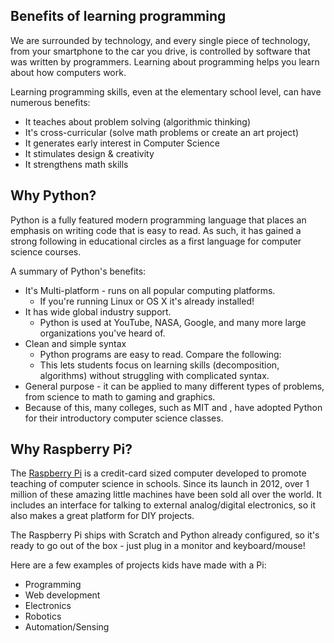 ## Benefits of learning programming
We are surrounded by technology, and every single piece of technology, from your smartphone to the car you drive, is controlled by software that was written by programmers.  Learning about programming helps you learn about how computers work.

Learning programming skills, even at the elementary school level, can have numerous benefits:
* It teaches about problem solving (algorithmic thinking)
* It's cross-curricular (solve math problems or create an art project)
* It generates early interest in Computer Science
* It stimulates design & creativity
* It strengthens math skills

## Why Python?
Python is a fully featured modern programming language that places an emphasis on writing code that is easy to read.  As such, it has gained a strong following in educational circles as a first language for computer science courses.

A summary of Python's benefits:
* It's Multi-platform - runs on all popular computing platforms.
    * If you're running Linux or OS X it's already installed!
* It has wide global industry support.
    * Python is used at YouTube, NASA, Google, and many more large organizations you've heard of.
* Clean and simple syntax
    * Python programs are easy to read.  Compare the following:
    * This lets students focus on learning skills (decomposition, algorithms) without struggling with complicated syntax.
* General purpose - it can be applied to many different types of problems, from science to math to gaming and graphics.
* Because of this, many colleges, such as MIT and , have adopted Python for their introductory computer science classes.

## Why Raspberry Pi?
The [Raspberry Pi](http://www.raspberrypi.org/) is a credit-card sized computer developed to promote teaching of computer science in schools.  Since its launch in 2012, over 1 million of these amazing little machines have been sold all over the world.  It includes an interface for talking to external analog/digital electronics, so it also makes a great platform for DIY projects.



The Raspberry Pi ships with Scratch and Python already configured, so it's ready to go out of the box - just plug in a monitor and keyboard/mouse!

Here are a few examples of projects kids have made with a Pi:
* Programming
* Web development
* Electronics
* Robotics
* Automation/Sensing